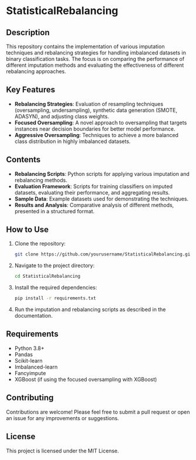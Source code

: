 # StatisticalRebalancing

## Description
This repository contains the implementation of various imputation techniques and rebalancing strategies for handling imbalanced datasets in binary classification tasks. The focus is on comparing the performance of different imputation methods and evaluating the effectiveness of different rebalancing approaches.

## Key Features
- **Rebalancing Strategies**: Evaluation of resampling techniques (oversampling, undersampling), synthetic data generation (SMOTE, ADASYN), and adjusting class weights.
- **Focused Oversampling**: A novel approach to oversampling that targets instances near decision boundaries for better model performance.
- **Aggressive Oversampling**: Techniques to achieve a more balanced class distribution in highly imbalanced datasets.

## Contents
- **Rebalancing Scripts**: Python scripts for applying various imputation and rebalancing methods.
- **Evaluation Framework**: Scripts for training classifiers on imputed datasets, evaluating their performance, and aggregating results.
- **Sample Data**: Example datasets used for demonstrating the techniques.
- **Results and Analysis**: Comparative analysis of different methods, presented in a structured format.

## How to Use
1. Clone the repository:
    ```bash
    git clone https://github.com/yourusername/StatisticalRebalancing.git
    ```
2. Navigate to the project directory:
    ```bash
    cd StatisticalRebalancing
    ```
3. Install the required dependencies:
    ```bash
    pip install -r requirements.txt
    ```
4. Run the imputation and rebalancing scripts as described in the documentation.

## Requirements
- Python 3.8+
- Pandas
- Scikit-learn
- Imbalanced-learn
- Fancyimpute
- XGBoost (if using the focused oversampling with XGBoost)

## Contributing
Contributions are welcome! Please feel free to submit a pull request or open an issue for any improvements or suggestions.

## License
This project is licensed under the MIT License.
